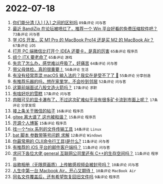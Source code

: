 # 2022-07-18

1. [你们能分清 [入] [⼊] 之间的区别吗](https://www.v2ex.com/t/866890) `89条评论` `问与答`
1. [最近 BandiZip 在论坛被喷烂了，推荐一个 Win 平台好看的免费压缩软件吧？](https://www.v2ex.com/t/866925) `73条评论` `问与答`
1. [学 iOS 开发，买 M1 Pro 的 MacBook Pro14 还是买 M2 的 MacBook Air？](https://www.v2ex.com/t/866938) `67条评论` `iOS`
1. [打开 PC 端微信比打开个 IDEA 还要卡，是真的厉害](https://www.v2ex.com/t/866882) `65条评论` `程序员`
1. [组个 ITX 要老命了](https://www.v2ex.com/t/866912) `65条评论` `游戏`
1. [失恋了怎么办，感觉难以呼吸了，好痛苦](https://www.v2ex.com/t/866898) `64条评论` `问与答`
1. [带父母体检，真的很重要！](https://www.v2ex.com/t/866928) `56条评论` `生活`
1. [有没有经常弄混 macOS 输入法的？我实在是受不了了 😤](https://www.v2ex.com/t/866880) `55条评论` `分享创造`
1. [有推荐乐器的吗，想在家里学，不会吵到邻居](https://www.v2ex.com/t/866915) `52条评论` `问与答`
1. [这算前端面试八股文造火箭吗？](https://www.v2ex.com/t/866998) `17条评论` `求职`
1. [有啥好吃的雪糕](https://www.v2ex.com/t/866994) `17条评论` `问与答`
1. [肉眼可见的显卡瀑布了，不过这次矿难似乎没有很多矿卡流到市面上呢？](https://www.v2ex.com/t/866894) `17条评论` `分享发现`
1. [接上条关于微信的帖子](https://www.v2ex.com/t/866911) `16条评论` `程序员`
1. [gitee 离大谱了 这也被和谐？](https://www.v2ex.com/t/866950) `15条评论` `程序员`
1. [开源个人博客](https://www.v2ex.com/t/866886) `15条评论` `程序员`
1. [找一个*nix 系列的文件传输工具](https://www.v2ex.com/t/867004) `14条评论` `Linux`
1. [bat 脚本 参数带等号问题 求解](https://www.v2ex.com/t/866945) `12条评论` `Windows`
1. [你最常用的 CLI(命令行工具)是什么?](https://www.v2ex.com/t/867016) `11条评论` `问与答`
1. [有推荐的 iOS 平台的邮件客户端吗？](https://www.v2ex.com/t/866988) `11条评论` `问与答`
1. [求问下各位大佬 general 互联网公司里还有 C++的生存空间吗？](https://www.v2ex.com/t/866968) `11条评论` `程序员`
1. [谷歌相册（无限原画质）上传敏感视频会被封号吗？](https://www.v2ex.com/t/866908) `10条评论` `问与答`
1. [人生中第一台 Macbook Air，开心又期待！](https://www.v2ex.com/t/866902) `10条评论` `MacBook Air`
1. [同名文件覆盖后，还有希望恢复回旧文件吗](https://www.v2ex.com/t/867002) `9条评论` `程序员`
